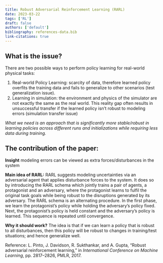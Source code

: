 ```yaml
---
title: Robust Adversarial Reinforcement Learning (RARL) 
date: 2023-03-22 
tags: ['RL']
draft: false
authors: ['default']
bibliography: references-data.bib
link-citations: true
---
```



## What is the issue?
There are two possible ways to perform policy learning for
real-world physical tasks:

1. Real-world Policy Learning: scarcity of data, therefore learned policy overfits the training data and fails to generalize to other scenarios (test generalization issue).
2. Learning in simulation: the environment and physics of the simulator are not exactly the same as the real world. This reality gap often results in unsuccessful transfer if the learned policy isn’t robust to modeling errors (simulation transfer issue)

*What we need is an approach that is significantly more stable/robust in learning policies across different runs and initializations while requiring less data during training.*

## The contribution of the paper:
**Insight** modeling errors can be viewed as extra forces/disturbances in the system

**Main idea of RARL:** RARL suggests modeling uncertainties via an adversarial agent that applies disturbance forces to the system. It does so by introducing the RARL schema which jointly trains a pair of agents, a protagonist and an adversary, where the protagonist learns to fulfil the original task goals while being robust to the disruptions generated by its adversary.
The RARL schema is an alternating procedure. In the first phase, we learn the protagonist’s policy while holding the adversary’s policy fixed. Next, the protagonist’s policy is held constant and the adversary’s policy is learned. This sequence is repeated until convergence.

**Why it should work?** The idea is that if we can learn a policy that is robust to all disturbances, then this policy will be robust to changes in training/test situations; and hence generalize well.

Reference: L. Pinto, J. Davidson, R. Sukthankar, and A. Gupta, “Robust adversarial reinforcement learning,” in *International Conference on Machine Learning*, pp. 2817–2826, PMLR, 2017.